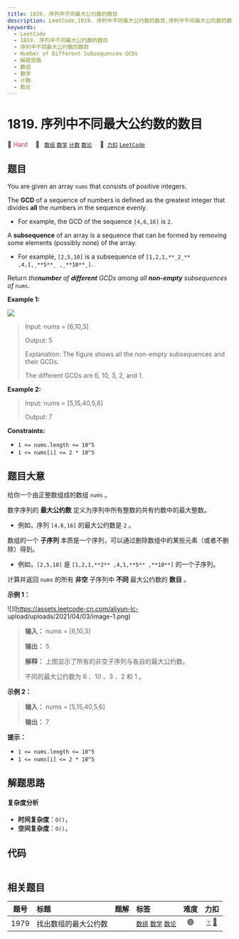 ```yaml
---
title: 1819. 序列中不同最大公约数的数目
description: LeetCode,1819. 序列中不同最大公约数的数目,序列中不同最大公约数的数目,Number of Different Subsequences GCDs,解题思路,数组,数学,计数,数论
keywords:
  - LeetCode
  - 1819. 序列中不同最大公约数的数目
  - 序列中不同最大公约数的数目
  - Number of Different Subsequences GCDs
  - 解题思路
  - 数组
  - 数学
  - 计数
  - 数论
---
```


# 1819. 序列中不同最大公约数的数目

🔴 <font color=#ff334b>Hard</font>&emsp; 🔖&ensp; [`数组`](/tag/array.md) [`数学`](/tag/math.md) [`计数`](/tag/counting.md) [`数论`](/tag/number-theory.md)&emsp; 🔗&ensp;[`力扣`](https://leetcode.cn/problems/number-of-different-subsequences-gcds) [`LeetCode`](https://leetcode.com/problems/number-of-different-subsequences-gcds)

## 题目

You are given an array `nums` that consists of positive integers.

The **GCD** of a sequence of numbers is defined as the greatest integer that
divides **all** the numbers in the sequence evenly.

  * For example, the GCD of the sequence `[4,6,16]` is `2`.

A **subsequence** of an array is a sequence that can be formed by removing
some elements (possibly none) of the array.

  * For example, `[2,5,10]` is a subsequence of `[1,2,1,**_2_** ,4,1,_**5**_ ,_**10**_]`.

Return _the**number** of **different** GCDs among all **non-empty**
subsequences of_ `nums`.



**Example 1:**

![](https://assets.leetcode.com/uploads/2021/03/17/image-1.png)

> Input: nums = [6,10,3]
> 
> Output: 5
> 
> Explanation: The figure shows all the non-empty subsequences and their GCDs.
> 
> The different GCDs are 6, 10, 3, 2, and 1.

**Example 2:**

> Input: nums = [5,15,40,5,6]
> 
> Output: 7

**Constraints:**

  * `1 <= nums.length <= 10^5`
  * `1 <= nums[i] <= 2 * 10^5`


## 题目大意

给你一个由正整数组成的数组 `nums` 。

数字序列的 **最大公约数** 定义为序列中所有整数的共有约数中的最大整数。

  * 例如，序列 `[4,6,16]` 的最大公约数是 `2` 。

数组的一个 **子序列** 本质是一个序列，可以通过删除数组中的某些元素（或者不删除）得到。

  * 例如，`[2,5,10]` 是 `[1,2,1,**2** ,4,1,**5** ,**10**]` 的一个子序列。

计算并返回 `nums` 的所有 **非空** 子序列中 **不同** 最大公约数的 **数目** 。

**示例 1：**

![](https://assets.leetcode-cn.com/aliyun-lc-
upload/uploads/2021/04/03/image-1.png)

> 
> 
> 
> 
> 
> **输入：** nums = [6,10,3]
> 
> **输出：** 5
> 
> **解释：** 上图显示了所有的非空子序列与各自的最大公约数。
> 
> 不同的最大公约数为 6 、10 、3 、2 和 1 。
> 
> 

**示例 2：**

> 
> 
> 
> 
> 
> **输入：** nums = [5,15,40,5,6]
> 
> **输出：** 7
> 
> 

**提示：**

  * `1 <= nums.length <= 10^5`
  * `1 <= nums[i] <= 2 * 10^5`


## 解题思路

#### 复杂度分析

- **时间复杂度**：`O()`，
- **空间复杂度**：`O()`，

## 代码

```javascript

```

## 相关题目

<!-- prettier-ignore -->
| 题号 | 标题 | 题解 | 标签 | 难度 | 力扣 |
| :------: | :------ | :------: | :------ | :------: | :------: |
| 1979 | 找出数组的最大公约数 |  |  [`数组`](/tag/array.md) [`数学`](/tag/math.md) [`数论`](/tag/number-theory.md) | 🟢 | [🀄️](https://leetcode.cn/problems/find-greatest-common-divisor-of-array) [🔗](https://leetcode.com/problems/find-greatest-common-divisor-of-array) |